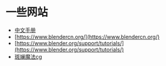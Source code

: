 # 一些网站

- [中文手册](https://docs.blender.org/manual/zh-hans/latest/)
- [https://www.blendercn.org/](https://www.blendercn.org/)
- [https://www.blender.org/support/tutorials/](https://www.blender.org/support/tutorials/)
- [斑斓魔法cg](https://www.blendermagic.cn/#/)
